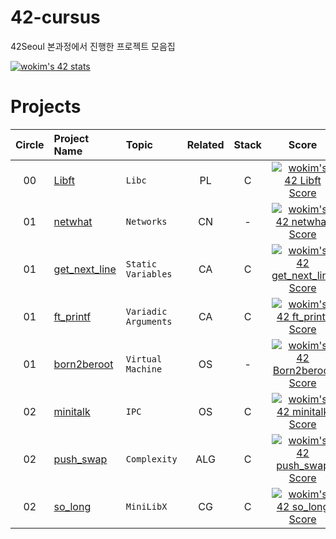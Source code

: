 # 42-cursus 
42Seoul 본과정에서 진행한 프로젝트 모음집 

[![wokim's 42 stats](https://badge42.vercel.app/api/v2/cl1t3vx8q002509mdnqcsm6lg/stats?cursusId=21&coalitionId=87)](https://github.com/JaeSeoKim/badge42)

# Projects

| Circle | Project Name |   Topic   | Related | Stack | Score |
| :----: | :----------- | :-------------| :---: | :---: | :---: |
| 00     | [Libft](https://github.com/kim-wonjin/42-cursus/tree/main/00-Libft) | `Libc` | PL | C | [![wokim's 42 Libft Score](https://badge42.vercel.app/api/v2/cl1t3vx8q002509mdnqcsm6lg/project/2167442)](https://github.com/JaeSeoKim/badge42) |
| 01     | [netwhat](https://github.com/kim-wonjin/42-cursus) | `Networks` |   CN   | - | [![wokim's 42 netwhat Score](https://badge42.vercel.app/api/v2/cl1t3vx8q002509mdnqcsm6lg/project/2177617)](https://github.com/JaeSeoKim/badge42) |
| 01     | [get_next_line](https://github.com/kim-wonjin/42-cursus/tree/main/01-get_next_line) | `Static Variables` | CA | C | [![wokim's 42 get_next_line Score](https://badge42.vercel.app/api/v2/cl1t3vx8q002509mdnqcsm6lg/project/2177618)](https://github.com/JaeSeoKim/badge42) |
| 01     | [ft_printf](https://github.com/kim-wonjin/42-cursus/tree/main/01-ft_printf) | `Variadic Arguments` | CA | C | [![wokim's 42 ft_printf Score](https://badge42.vercel.app/api/v2/cl1t3vx8q002509mdnqcsm6lg/project/2216342)](https://github.com/JaeSeoKim/badge42) |
| 01     | [born2beroot](https://github.com/kim-wonjin/42-cursus/tree/main/01-born2beroot) | `Virtual Machine` | OS | - | [![wokim's 42 Born2beroot Score](https://badge42.vercel.app/api/v2/cl1t3vx8q002509mdnqcsm6lg/project/2533877)](https://github.com/JaeSeoKim/badge42) |
| 02     | [minitalk](https://github.com/kim-wonjin/42-cursus/tree/main/02-minitalk) | `IPC` | OS | C | [![wokim's 42 minitalk Score](https://badge42.vercel.app/api/v2/cl1t3vx8q002509mdnqcsm6lg/project/2412843)](https://github.com/JaeSeoKim/badge42) |
| 02     | [push_swap](https://github.com/kim-wonjin/42-cursus/tree/main/02-push_swap) | `Complexity` | ALG | C | [![wokim's 42 push_swap Score](https://badge42.vercel.app/api/v2/cl1t3vx8q002509mdnqcsm6lg/project/2334083)](https://github.com/JaeSeoKim/badge42) |
| 02     | [so_long](https://github.com/kim-wonjin/42-cursus/tree/main/02-so_long) | `MiniLibX` | CG | C | [![wokim's 42 so_long Score](https://badge42.vercel.app/api/v2/cl1t3vx8q002509mdnqcsm6lg/project/2546389)](https://github.com/JaeSeoKim/badge42) |

